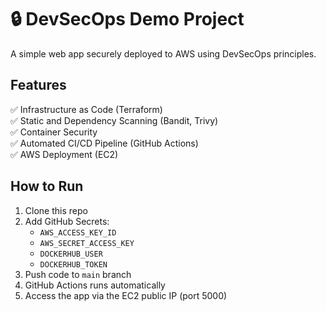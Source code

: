 # 🔒 DevSecOps Demo Project

A simple web app securely deployed to AWS using DevSecOps principles.

## Features
✅ Infrastructure as Code (Terraform)  
✅ Static and Dependency Scanning (Bandit, Trivy)  
✅ Container Security  
✅ Automated CI/CD Pipeline (GitHub Actions)  
✅ AWS Deployment (EC2)  

## How to Run
1. Clone this repo  
2. Add GitHub Secrets:
   - `AWS_ACCESS_KEY_ID`
   - `AWS_SECRET_ACCESS_KEY`
   - `DOCKERHUB_USER`
   - `DOCKERHUB_TOKEN`
3. Push code to `main` branch  
4. GitHub Actions runs automatically  
5. Access the app via the EC2 public IP (port 5000)
